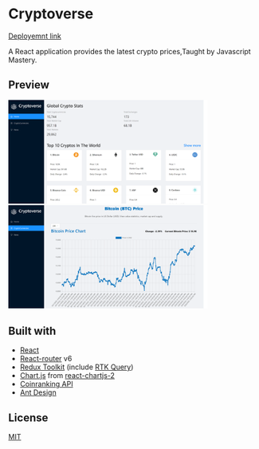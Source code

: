 # Cryptoverse

[Deployemnt link](https://projectcryptoverseapp.netlify.app/)

A React application provides the latest crypto prices,Taught by Javascript Mastery.


## Preview

<img src="./resources/home.png" width="400" />&nbsp;<img src="./resources/chart.png" width="400" />


## Built with

- [React](https://reactjs.org/)
- [React-router](https://reactrouter.com/) v6
- [Redux Toolkit](https://redux-toolkit.js.org/) (include [RTK Query](https://redux-toolkit.js.org/rtk-query/overview))
- [Chart.js](https://www.chartjs.org/) from [react-chartjs-2](https://www.npmjs.com/package/react-chartjs-2)
- [Coinranking API](https://rapidapi.com/Coinranking/api/coinranking1?utm_source=youtube.com%2FJavaScriptMastery&utm_medium=DevRel&utm_campaign=DevRel)
- [Ant Design](https://ant.design/)



## License

[MIT](LICENSE)
